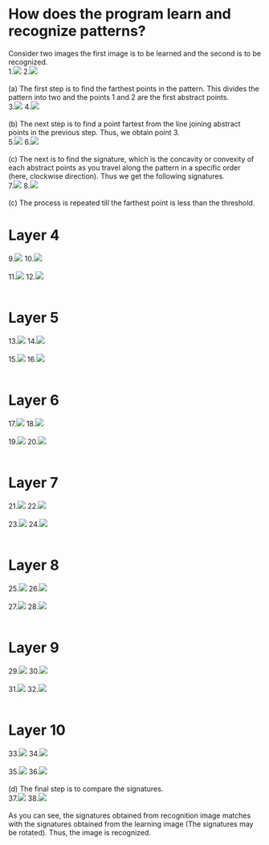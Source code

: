 # How does the program learn and recognize patterns?<br>
Consider two images the first image is to be learned and the second is to be recognized. <br>
1.<img src="sign-images/s.png"></img>&nbsp;2.<img src="sign-images/s-ripple.png"></img>
<br><br>
(a) The first step is to find the farthest points in the pattern. This divides the pattern into two and the points 1 and 2 are the first abstract points.<br>
3.<img src="sign-images/learn/s2.png"></img>&nbsp;4.<img src="sign-images/recognize/s-ripple2.png"></img>
<br><br>
(b) The next step is to find a point fartest from the line joining abstract points in the previous step. Thus, we obtain point 3.<br>
5.<img src="sign-images/learn/s3.png"></img>&nbsp;6.<img src="sign-images/recognize/s-ripple3.png"></img>
<br><br>
(c) The next is to find the signature, which is the concavity or convexity of each abstract points as you travel along the pattern in a specific order (here, clockwise direction).
Thus we get the following signatures.<br>
7.<img src="sign-images/learn/s3-sign-join.png"></img>&nbsp;8.<img src="sign-images/recognize/s-ripple3-sign-join.png"></img>
<br><br>
(c) The process is repeated till the farthest point is less than the threshold.<br>
# Layer 4
9.<img src="sign-images/learn/s4.png"></img>&nbsp;10.<img src="sign-images/recognize/s-ripple4.png"></img>
<br><br>
11.<img src="sign-images/learn/s4-sign-join.png"></img>&nbsp;12.<img src="sign-images/recognize/s-ripple4-sign-join.png"></img>
<br><br>
# Layer 5
13.<img src="sign-images/learn/s5.png"></img>&nbsp;14.<img src="sign-images/recognize/s-ripple5.png"></img>
<br><br>
15.<img src="sign-images/learn/s5-sign-join.png"></img>&nbsp;16.<img src="sign-images/recognize/s-ripple5-sign-join.png"></img>
<br><br>
# Layer 6
17.<img src="sign-images/learn/s6.png"></img>&nbsp;18.<img src="sign-images/recognize/s-ripple6.png"></img>
<br><br>
19.<img src="sign-images/learn/s6-sign-join.png"></img>&nbsp;20.<img src="sign-images/recognize/s-ripple6-sign-join.png"></img>
<br><br>
# Layer 7
21.<img src="sign-images/learn/s7.png"></img>&nbsp;22.<img src="sign-images/recognize/s-ripple7.png"></img>
<br><br>
23.<img src="sign-images/learn/s7-sign-join.png"></img>&nbsp;24.<img src="sign-images/recognize/s-ripple7-sign-join.png"></img>
<br><br>
# Layer 8
25.<img src="sign-images/learn/s8.png"></img>&nbsp;26.<img src="sign-images/recognize/s-ripple8.png"></img>
<br><br>
27.<img src="sign-images/learn/s8-sign-join.png"></img>&nbsp;28.<img src="sign-images/recognize/s-ripple8-sign-join.png"></img>
<br><br>
# Layer 9
29.<img src="sign-images/learn/s9.png"></img>&nbsp;30.<img src="sign-images/recognize/s-ripple9.png"></img>
<br><br>
31.<img src="sign-images/learn/s9-sign-join.png"></img>&nbsp;32.<img src="sign-images/recognize/s-ripple9-sign-join.png"></img>
<br><br>
# Layer 10
33.<img src="sign-images/learn/s10.png"></img>&nbsp;34.<img src="sign-images/recognize/s-ripple10.png"></img>
<br><br>
35.<img src="sign-images/learn/s10-sign-join.png"></img>&nbsp;36.<img src="sign-images/recognize/s-ripple10-sign-join.png"></img>
<br><br>
(d) The final step is to compare the signatures.<br>
37.<img src="sign-images/learn/sign-learn.png"></img>&nbsp;38.<img src="sign-images/recognize/recognize-sign.png"></img>
<br><br>
As you can see, the signatures obtained from recognition image matches with the signatures obtained from the learning image (The signatures may be rotated).
Thus, the image is recognized.
